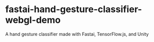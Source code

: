 # fastai-hand-gesture-classifier-webgl-demo
 A hand gesture classifier made with Fastai, TensorFlow.js, and Unity
